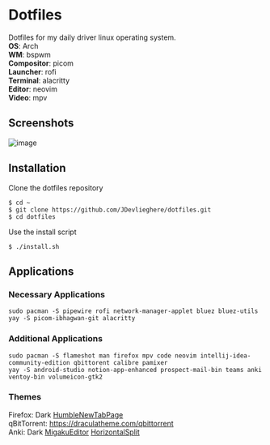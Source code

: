 # Dotfiles
Dotfiles for my daily driver linux operating system. <br>
<b>OS</b>: Arch<br>
<b>WM</b>: bspwm<br>
<b>Compositor</b>: picom<br>
<b>Launcher</b>: rofi<br>
<b>Terminal</b>: alacritty<br>
<b>Editor</b>: neovim<br>
<b>Video</b>: mpv<br>

## Screenshots
![image](https://user-images.githubusercontent.com/61148588/196002570-410c990b-dd84-4e90-bde0-1b67f66828ec.png)
## Installation
Clone the dotfiles repository
```
$ cd ~
$ git clone https://github.com/JDevlieghere/dotfiles.git
$ cd dotfiles
```
Use the install script
```
$ ./install.sh
```

## Applications
### Necessary Applications
```
sudo pacman -S pipewire rofi network-manager-applet bluez bluez-utils
yay -S picom-ibhagwan-git alacritty
```

### Additional Applications
```
sudo pacman -S flameshot man firefox mpv code neovim intellij-idea-community-edition qbittorent calibre pamixer
yay -S android-studio notion-app-enhanced prospect-mail-bin teams anki ventoy-bin volumeicon-gtk2
```
### Themes <br>
Firefox: Dark [HumbleNewTabPage](https://github.com/ibillingsley/HumbleNewTabPage) <br> 
qBitTorrent: https://draculatheme.com/qbittorrent <br>
Anki: Dark [MigakuEditor](https://ankiweb.net/shared/info/805891399) [HorizontalSplit](https://ankiweb.net/shared/info/831846358)<br>
